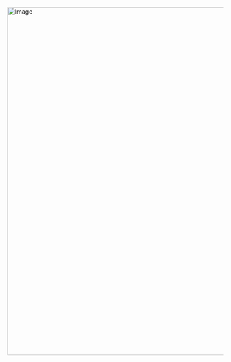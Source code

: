 <img width="1076" height="811" alt="Image" src="https://github.com/user-attachments/assets/01cddee7-1bcb-430b-a36c-9f3bacf0a191" />
